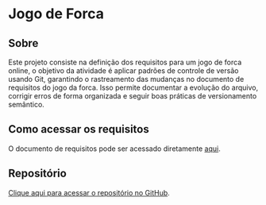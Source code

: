 # Jogo de Forca 

## Sobre
Este projeto consiste na definição dos requisitos para um jogo de forca online, o objetivo da atividade é aplicar padrões de controle de versão usando Git, garantindo o rastreamento das mudanças no documento de requisitos do jogo da forca. Isso permite documentar a evolução do arquivo, corrigir erros de forma organizada e seguir boas práticas de versionamento semântico.

## Como acessar os requisitos
O documento de requisitos pode ser acessado diretamente [aqui](./requisitos-forca.md).

## Repositório
[Clique aqui para acessar o repositório no GitHub](https://github.com/NicolasRamonm/ponderada-requisitos).
